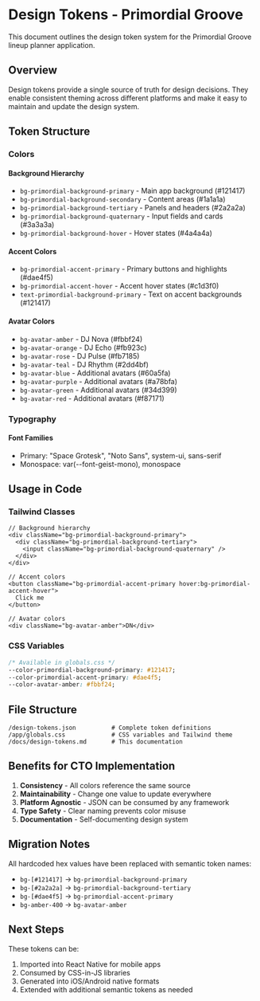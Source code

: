 # Design Tokens - Primordial Groove

This document outlines the design token system for the Primordial Groove lineup planner application.

## Overview

Design tokens provide a single source of truth for design decisions. They enable consistent theming across different platforms and make it easy to maintain and update the design system.

## Token Structure

### Colors

#### Background Hierarchy
- `bg-primordial-background-primary` - Main app background (#121417)
- `bg-primordial-background-secondary` - Content areas (#1a1a1a)  
- `bg-primordial-background-tertiary` - Panels and headers (#2a2a2a)
- `bg-primordial-background-quaternary` - Input fields and cards (#3a3a3a)
- `bg-primordial-background-hover` - Hover states (#4a4a4a)

#### Accent Colors
- `bg-primordial-accent-primary` - Primary buttons and highlights (#dae4f5)
- `bg-primordial-accent-hover` - Accent hover states (#c1d3f0)
- `text-primordial-background-primary` - Text on accent backgrounds (#121417)

#### Avatar Colors
- `bg-avatar-amber` - DJ Nova (#fbbf24)
- `bg-avatar-orange` - DJ Echo (#fb923c)
- `bg-avatar-rose` - DJ Pulse (#fb7185)
- `bg-avatar-teal` - DJ Rhythm (#2dd4bf)
- `bg-avatar-blue` - Additional avatars (#60a5fa)
- `bg-avatar-purple` - Additional avatars (#a78bfa)
- `bg-avatar-green` - Additional avatars (#34d399)
- `bg-avatar-red` - Additional avatars (#f87171)

### Typography

#### Font Families
- Primary: "Space Grotesk", "Noto Sans", system-ui, sans-serif
- Monospace: var(--font-geist-mono), monospace

## Usage in Code

### Tailwind Classes
```tsx
// Background hierarchy
<div className="bg-primordial-background-primary">
  <div className="bg-primordial-background-tertiary">
    <input className="bg-primordial-background-quaternary" />
  </div>
</div>

// Accent colors
<button className="bg-primordial-accent-primary hover:bg-primordial-accent-hover">
  Click me
</button>

// Avatar colors
<div className="bg-avatar-amber">DN</div>
```

### CSS Variables
```css
/* Available in globals.css */
--color-primordial-background-primary: #121417;
--color-primordial-accent-primary: #dae4f5;
--color-avatar-amber: #fbbf24;
```

## File Structure

```
/design-tokens.json          # Complete token definitions
/app/globals.css             # CSS variables and Tailwind theme
/docs/design-tokens.md       # This documentation
```

## Benefits for CTO Implementation

1. **Consistency** - All colors reference the same source
2. **Maintainability** - Change one value to update everywhere
3. **Platform Agnostic** - JSON can be consumed by any framework
4. **Type Safety** - Clear naming prevents color misuse
5. **Documentation** - Self-documenting design system

## Migration Notes

All hardcoded hex values have been replaced with semantic token names:
- `bg-[#121417]` → `bg-primordial-background-primary`
- `bg-[#2a2a2a]` → `bg-primordial-background-tertiary`
- `bg-[#dae4f5]` → `bg-primordial-accent-primary`
- `bg-amber-400` → `bg-avatar-amber`

## Next Steps

These tokens can be:
1. Imported into React Native for mobile apps
2. Consumed by CSS-in-JS libraries
3. Generated into iOS/Android native formats
4. Extended with additional semantic tokens as needed 